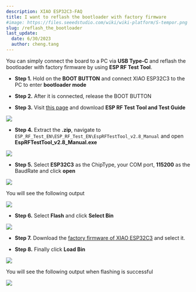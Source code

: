```yaml
---
description: XIAO ESP32C3-FAQ
title: I want to reflash the bootloader with factory firmware
#image: https://files.seeedstudio.com/wiki/wiki-platform/S-tempor.png
slug: /reflash_the_bootloader
last_update:
  date: 6/30/2023
  author: cheng.tang
---
```

You can simply connect the board to a PC via **USB Type-C** and reflash the bootloader with factory firmware by using **ESP RF Test Tool**.

- **Step 1.** Hold on the **BOOT BUTTON** and connect XIAO ESP32C3 to the PC to enter **bootloader mode**

- **Step 2.** After it is connected, release the BOOT BUTTON

- **Step 3.** Visit [this page](https://www.espressif.com/en/support/download/other-tools) and download **ESP RF Test Tool and Test Guide**

<div style={{textAlign:'center'}}><img src="https://files.seeedstudio.com/wiki/XIAO_WiFi/esp-flash-tool-download.png" style={{width:1000, height:'auto'}}/></div>

- **Step 4.** Extract the **.zip**, navigate to `ESP_RF_Test_EN\ESP_RF_Test_EN\EspRFTestTool_v2.8_Manual` and open **EspRFTestTool_v2.8_Manual.exe**

<div style={{textAlign:'center'}}><img src="https://files.seeedstudio.com/wiki/XIAO_WiFi/esp-flash-tool-open.png" style={{width:500, height:'auto'}}/></div>

- **Step 5.** Select **ESP32C3** as the ChipType, your COM port, **115200** as the BaudRate and click **open**

<div style={{textAlign:'center'}}><img src="https://files.seeedstudio.com/wiki/XIAO_WiFi/esp-flash-2.png" style={{width:500, height:'auto'}}/></div>

You will see the following output

<div style={{textAlign:'center'}}><img src="https://files.seeedstudio.com/wiki/XIAO_WiFi/esp-flash-5.png" style={{width:500, height:'auto'}}/></div>

- **Step 6.** Select **Flash** and click **Select Bin**

<div style={{textAlign:'center'}}><img src="https://files.seeedstudio.com/wiki/XIAO_WiFi/esp-flash-6.jpg" style={{width:500, height:'auto'}}/></div>

- **Step 7.** Download the [factory firmware of XIAO ESP32C3](https://files.seeedstudio.com/wiki/XIAO_WiFi/Resources/ESP32-C3_RFTest_108_2b9b157_20211014.bin) and select it.

- **Step 8.** Finally click **Load Bin**

<div style={{textAlign:'center'}}><img src="https://files.seeedstudio.com/wiki/XIAO_WiFi/esp-flash-8.png" style={{width:500, height:'auto'}}/></div>

You will see the following output when flashing is successful

<div style={{textAlign:'center'}}><img src="https://files.seeedstudio.com/wiki/XIAO_WiFi/esp-flash-9.png" style={{width:500, height:'auto'}}/></div>